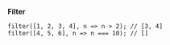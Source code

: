 **Filter**


```
filter([1, 2, 3, 4], n => n > 2); // [3, 4]
filter([4, 5, 6], n => n === 10); // []
```
  
